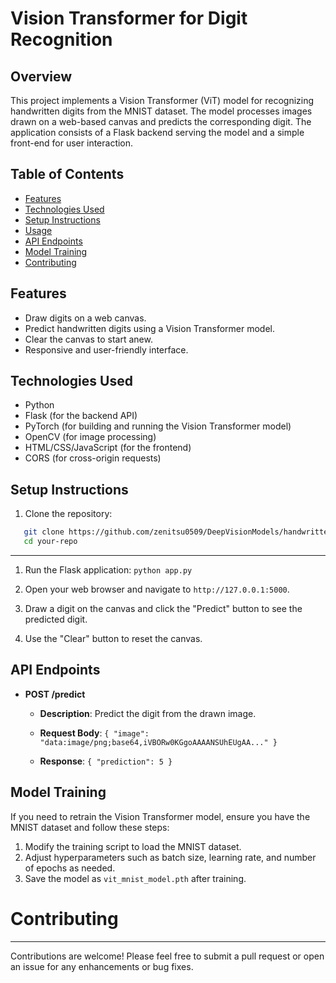 # Vision Transformer for Digit Recognition

## Overview

This project implements a Vision Transformer (ViT) model for recognizing handwritten digits from the MNIST dataset. The model processes images drawn on a web-based canvas and predicts the corresponding digit. The application consists of a Flask backend serving the model and a simple front-end for user interaction.

## Table of Contents

- [Features](#features)
- [Technologies Used](#technologies-used)
- [Setup Instructions](#setup-instructions)
- [Usage](#usage)
- [API Endpoints](#api-endpoints)
- [Model Training](#model-training)
- [Contributing](#contributing)

## Features

- Draw digits on a web canvas.
- Predict handwritten digits using a Vision Transformer model.
- Clear the canvas to start anew.
- Responsive and user-friendly interface.

## Technologies Used

- Python
- Flask (for the backend API)
- PyTorch (for building and running the Vision Transformer model)
- OpenCV (for image processing)
- HTML/CSS/JavaScript (for the frontend)
- CORS (for cross-origin requests)

## Setup Instructions

1. Clone the repository:

```bash
   git clone https://github.com/zenitsu0509/DeepVisionModels/handwritten_digtit.git
   cd your-repo
```

-----

1. Run the Flask application:
    `python app.py`

2. Open your web browser and navigate to `http://127.0.0.1:5000`.

3. Draw a digit on the canvas and click the "Predict" button to see the predicted digit.

4. Use the "Clear" button to reset the canvas.

API Endpoints
-------------

- **POST /predict**

  - **Description**: Predict the digit from the drawn image.
  - **Request Body**:
        `{
          "image": "data:image/png;base64,iVBORw0KGgoAAAANSUhEUgAA..."
        }`

  - **Response**:
        `{
          "prediction": 5
        }`

Model Training
--------------

If you need to retrain the Vision Transformer model, ensure you have the MNIST dataset and follow these steps:

1. Modify the training script to load the MNIST dataset.
2. Adjust hyperparameters such as batch size, learning rate, and number of epochs as needed.
3. Save the model as `vit_mnist_model.pth` after training.

# Contributing

---

Contributions are welcome! Please feel free to submit a pull request or open an issue for any enhancements or bug fixes.
